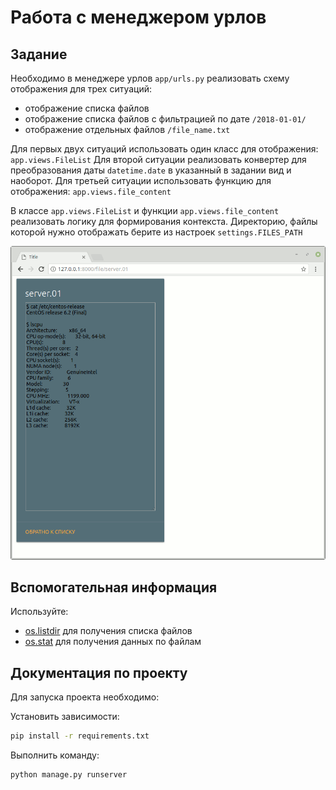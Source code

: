 

# Работа с менеджером урлов

## Задание

Необходимо в менеджере урлов `app/urls.py`
реализовать схему отображения для трех ситуаций:

* отображение списка файлов
* отображение списка файлов с фильтрацией по дате `/2018-01-01/`
* отображение отдельных файлов `/file_name.txt`

Для первых двух ситуаций использовать один класс для отображения: `app.views.FileList`
Для второй ситуации реализовать конвертер для преобразования даты
`datetime.date` в указанный в задании вид и наоборот.
Для третьей ситуации использовать функцию для отображения: `app.views.file_content`

В классе `app.views.FileList` и функции `app.views.file_content`
реализовать логику для формирования контекста.
Директорию, файлы которой нужно отображать берите из настроек `settings.FILES_PATH`

![Пример результата](./res/result.gif)

## Вспомогательная информация

Используйте:

* [os.listdir](https://docs.python.org/3/library/os.html#os.listdir) для получения списка файлов
* [os.stat](https://docs.python.org/3/library/os.html#os.stat) для получения данных по файлам

## Документация по проекту

Для запуска проекта необходимо:

Установить зависимости:

```bash
pip install -r requirements.txt
```

Выполнить команду:

```bash
python manage.py runserver
```